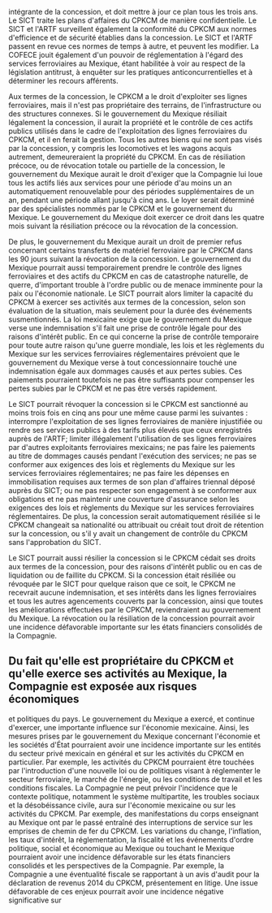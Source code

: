 intégrante de la concession, et doit mettre à jour ce plan tous les trois ans. Le SICT traite les plans d'affaires du CPKCM de manière confidentielle. Le SICT et l'ARTF surveillent également la conformité du CPKCM aux normes d'efficience et de sécurité établies dans la concession. Le SICT et l'ARTF passent en revue ces normes de temps à autre, et peuvent les modifier. La COFECE jouit également d'un pouvoir de réglementation à l'égard des services ferroviaires au Mexique, étant habilitée à voir au respect de la législation antitrust, à enquêter sur les pratiques anticoncurrentielles et à déterminer les recours afférents.

Aux termes de la concession, le CPKCM a le droit d'exploiter ses lignes ferroviaires, mais il n'est pas propriétaire des terrains, de l'infrastructure ou des structures connexes. Si le gouvernement du Mexique résiliait légalement la concession, il aurait la propriété et le contrôle de ces actifs publics utilisés dans le cadre de l'exploitation des lignes ferroviaires du CPKCM, et il en ferait la gestion. Tous les autres biens qui ne sont pas visés par la concession, y compris les locomotives et les wagons acquis autrement, demeureraient la propriété du CPKCM. En cas de résiliation précoce, ou de révocation totale ou partielle de la concession, le gouvernement du Mexique aurait le droit d'exiger que la Compagnie lui loue tous les actifs liés aux services pour une période d'au moins un an automatiquement renouvelable pour des périodes supplémentaires de un an, pendant une période allant jusqu'à cinq ans. Le loyer serait déterminé par des spécialistes nommés par le CPKCM et le gouvernement du Mexique. Le gouvernement du Mexique doit exercer ce droit dans les quatre mois suivant la résiliation précoce ou la révocation de la concession.

De plus, le gouvernement du Mexique aurait un droit de premier refus concernant certains transferts de matériel ferroviaire par le CPKCM dans les 90 jours suivant la révocation de la concession. Le gouvernement du Mexique pourrait aussi temporairement prendre le contrôle des lignes ferroviaires et des actifs du CPKCM en cas de catastrophe naturelle, de querre, d'important trouble à l'ordre public ou de menace imminente pour la paix ou l'économie nationale. Le SICT pourrait alors limiter la capacité du CPKCM à exercer ses activités aux termes de la concession, selon son évaluation de la situation, mais seulement pour la durée des événements susmentionnés. La loi mexicaine exige que le gouvernement du Mexique verse une indemnisation s'il fait une prise de contrôle légale pour des raisons d'intérêt public. En ce qui concerne la prise de contrôle temporaire pour toute autre raison qu'une guerre mondiale, les lois et les règlements du Mexique sur les services ferroviaires réglementaires prévoient que le gouvernement du Mexique verse à tout concessionnaire touché une indemnisation égale aux dommages causés et aux pertes subies. Ces paiements pourraient toutefois ne pas être suffisants pour compenser les pertes subies par le CPKCM et ne pas être versés rapidement.

Le SICT pourrait révoquer la concession si le CPKCM est sanctionné au moins trois fois en cinq ans pour une même cause parmi les suivantes : interrompre l'exploitation de ses lignes ferroviaires de manière injustifiée ou rendre ses services publics à des tarifs plus élevés que ceux enregistrés auprès de l'ARTF; limiter illégalement l'utilisation de ses lignes ferroviaires par d'autres exploitants ferroviaires mexicains; ne pas faire les paiements au titre de dommages causés pendant l'exécution des services; ne pas se conformer aux exigences des lois et règlements du Mexique sur les services ferroviaires réglementaires; ne pas faire les dépenses en immobilisation requises aux termes de son plan d'affaires triennal déposé auprès du SICT; ou ne pas respecter son engagement à se conformer aux obligations et ne pas maintenir une couverture d'assurance selon les exigences des lois et règlements du Mexique sur les services ferroviaires réglementaires. De plus, la concession serait automatiquement résiliée si le CPKCM changeait sa nationalité ou attribuait ou créait tout droit de rétention sur la concession, ou s'il y avait un changement de contrôle du CPKCM sans l'approbation du SICT.

Le SICT pourrait aussi résilier la concession si le CPKCM cédait ses droits aux termes de la concession, pour des raisons d'intérêt public ou en cas de liquidation ou de faillite du CPKCM. Si la concession était résiliée ou révoquée par le SICT pour quelque raison que ce soit, le CPKCM ne recevrait aucune indemnisation, et ses intérêts dans les lignes ferroviaires et tous les autres agencements couverts par la concession, ainsi que toutes les améliorations effectuées par le CPKCM, reviendraient au gouvernement du Mexique. La révocation ou la résiliation de la concession pourrait avoir une incidence défavorable importante sur les états financiers consolidés de la Compagnie.

## Du fait qu'elle est propriétaire du CPKCM et qu'elle exerce ses activités au Mexique, la Compagnie est exposée aux risques économiques

et politiques du pays. Le gouvernement du Mexique a exercé, et continue d'exercer, une importante influence sur l'économie mexicaine. Ainsi, les mesures prises par le gouvernement du Mexique concernant l'économie et les sociétés d'État pourraient avoir une incidence importante sur les entités du secteur privé mexicain en général et sur les activités du CPKCM en particulier. Par exemple, les activités du CPKCM pourraient être touchées par l'introduction d'une nouvelle loi ou de politiques visant à réglementer le secteur ferroviaire, le marché de l'énergie, ou les conditions de travail et les conditions fiscales. La Compagnie ne peut prévoir l'incidence que le contexte politique, notamment le système multipartite, les troubles sociaux et la désobéissance civile, aura sur l'économie mexicaine ou sur les activités du CPKCM. Par exemple, des manifestations du corps enseignant au Mexique ont par le passé entraîné des interruptions de service sur les emprises de chemin de fer du CPKCM. Les variations du change, l'inflation, les taux d'intérêt, la réglementation, la fiscalité et les événements d'ordre politique, social et économique au Mexique ou touchant le Mexique pourraient avoir une incidence défavorable sur les états financiers consolidés et les perspectives de la Compagnie. Par exemple, la Compagnie a une éventualité fiscale se rapportant à un avis d'audit pour la déclaration de revenus 2014 du CPKCM, présentement en litige. Une issue défavorable de ces enjeux pourrait avoir une incidence négative significative sur